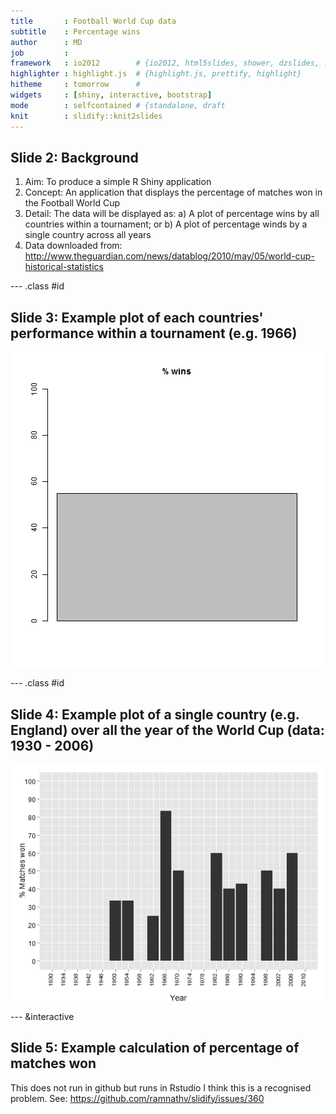 ```yaml
---
title       : Football World Cup data
subtitle    : Percentage wins
author      : MD
job         : 
framework   : io2012        # {io2012, html5slides, shower, dzslides, ...}
highlighter : highlight.js  # {highlight.js, prettify, highlight}
hitheme     : tomorrow      # 
widgets     : [shiny, interactive, bootstrap]
mode        : selfcontained # {standalone, draft
knit        : slidify::knit2slides
---
```


## Slide 2: Background

1. Aim: To produce a simple R Shiny application
2. Concept: An application that displays the percentage of matches won in the Football World Cup
3. Detail: The data will be displayed as:
        a) A plot of percentage wins by all countries within a tournament; or 
        b) A plot of percentage winds by a single country across all years
4. Data downloaded from: 
        http://www.theguardian.com/news/datablog/2010/may/05/world-cup-historical-statistics


--- .class #id 

## Slide 3: Example plot of each countries' performance within a tournament (e.g. 1966)

![plot of chunk unnamed-chunk-1](assets/fig/unnamed-chunk-1.png) 

--- .class #id 

## Slide 4: Example plot of a single country (e.g. England) over all the year of the World Cup (data: 1930 - 2006)

![plot of chunk unnamed-chunk-2](assets/fig/unnamed-chunk-2.png) 

--- &interactive

## Slide 5: Example calculation of percentage of matches won

This does not run in github but runs in Rstudio
I think this is a recognised problem.
See: https://github.com/ramnathv/slidify/issues/360


<textarea class='interactive' id='interactive{{slide.num}}' data-cell='{{slide.num}}' data-results='asis' style='display:none'>matches_won<-5
matches_drawn<- 2
matches_lost <- 2
matches_played <- matches_won+matches_drawn+matches_lost
percentage_wins <- as.integer((matches_won/matches_played)*100)
result <-paste("Percentage of matches won = " , percentage_wins)
barplot(percentage_wins, ylim=c(0,100), main = "% wins")</textarea>


